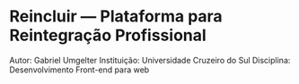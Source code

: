# Reincluir — Plataforma para Reintegração Profissional

Autor: Gabriel Umgelter
Instituição: Universidade Cruzeiro do Sul
Disciplina: Desenvolvimento Front-end para web
